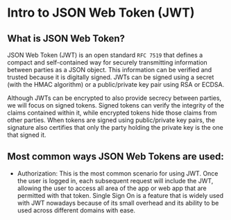 # Intro to JSON Web Token (JWT)

## What is JSON Web Token?

JSON Web Token (JWT) is an open standard ```RFC 7519``` that defines a compact and self-contained way for securely transmitting information between parties as a JSON object. This information can be verified and trusted because it is digitally signed. JWTs can be signed using a secret (with the HMAC algorithm) or a public/private key pair using RSA or ECDSA.

Although JWTs can be encrypted to also provide secrecy between parties, we will focus on signed tokens. Signed tokens can verify the integrity of the claims contained within it, while encrypted tokens hide those claims from other parties. When tokens are signed using public/private key pairs, the signature also certifies that only the party holding the private key is the one that signed it.

## Most common ways JSON Web Tokens are used:

- Authorization: This is the most common scenario for using JWT. Once the user is logged in, each subsequent request will include the JWT, allowing the user to access all area of the app or web app that are permitted with that token. Single Sign On is a feature that is widely used with JWT nowadays because of its small overhead and its ability to be used across different domains with ease.